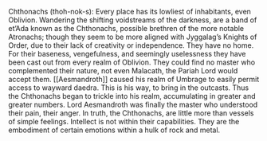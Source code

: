 Chthonachs (thoh-nok-s): Every place has its lowliest of inhabitants, even Oblivion. Wandering the shifting voidstreams of the darkness, are a band of et’Ada known as the Chthonachs, possible brethren of the more notable Atronachs; though they seem to be more aligned with Jyggalag’s Knights of Order, due to their lack of creativity or independence. They have no home. For their baseness, vengefulness, and seemingly uselessness they have been cast out from every realm of Oblivion. They could find no master who complemented their nature, not even Malacath, the Pariah Lord would accept them. [[Aesmandroth]] caused his realm of Umbrage to easily permit access to wayward daedra. This is his way, to bring in the outcasts. Thus the Chthonachs began to trickle into his realm, accumulating in greater and greater numbers. Lord Aesmandroth was finally the master who understood their pain, their anger. In truth, the Chthonachs, are little more than vessels of simple feelings. Intellect is not within their capabilities. They are the embodiment of certain emotions within a hulk of rock and metal.